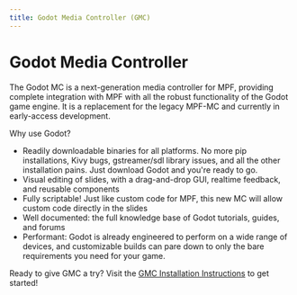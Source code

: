```yaml
---
title: Godot Media Controller (GMC)
---
```


# Godot Media Controller

The Godot MC is a next-generation media controller for MPF, providing complete integration with MPF with all the robust functionality of the Godot game engine. It is a replacement for the legacy MPF-MC and currently in early-access development.

Why use Godot?

  * Readily downloadable binaries for all platforms. No more pip installations, Kivy bugs, gstreamer/sdl library issues, and all the other installation pains. Just download Godot and you're ready to go.
  * Visual editing of slides, with a drag-and-drop GUI, realtime feedback, and reusable components
  * Fully scriptable! Just like custom code for MPF, this new MC will allow custom code directly in the slides
  * Well documented: the full knowledge base of Godot tutorials, guides, and forums
  * Performant: Godot is already engineered to perform on a wide range of devices, and customizable builds can pare down to only the bare requirements you need for your game.

Ready to give GMC a try? Visit the [GMC Installation Instructions](installation.md) to get started!